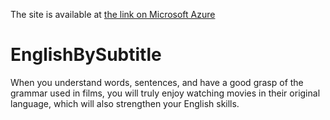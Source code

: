 The site is available at <a href="https://englishbysubtitle.azurewebsites.net">the link on Microsoft Azure</a> 

# EnglishBySubtitle
When you understand words, sentences, and have a good grasp of the grammar used in films, you will truly enjoy watching movies in their original language, which will also strengthen your English skills.
